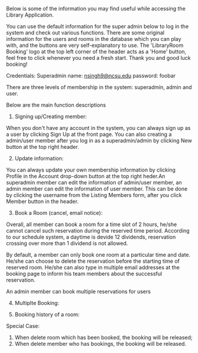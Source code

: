 Below is some of the information you may find useful while accessing the Library Application.

You can use the default information for the super admin below to log in the system and check out various functions. There are some original information for the users and rooms in the database which you can play with, and the buttons are very self-explanatory to use. The 'LibraryRoom Booking' logo at the top left corner of the header acts as a 'Home' button, feel free to click whenever you need a fresh start. Thank you and good luck booking!


Credentials:
Superadmin name: nsingh9@ncsu.edu
password: foobar


There are three levels of membership in the system: superadmin, admin and user.

Below are the main function descriptions

1. Signing up/Creating member:

  When you don't have any account in the system, you can always sign up as a user by clicking Sign Up at the front page. You can also creating a admin/user member after you log in as a superadmin/admin by clicking New button at the top right header.

2. Update information:

  You can always update your own membership information by clicking Profile in the Account drop-down button at the top right heder.An superadmin member can edit the information of admin/user member, an admin member can edit the information of user member. This can be done by clicking the username from the Listing Members form, after you click Member button in the header. 

3. Book a Room (cancel, email notice):

  Overall, all member can book a room for a time slot of 2 hours, he/she cannot cancel such reservation during the reserved time period. According to our schedule system, a daytime is devide 12 dividends, reservation crossing over more than 1 dividend is not allowed.
  
  By default, a member can only book one room at a particular time and date. He/she can choose to delete the reservation before the starting time of reserved room. He/she can also type in multiple email addresses at the booking page to inform his team members about the successful reservation. 
  
  An admin member can book multiple reservations for users
  
  
  
4. Multiplte Booking:

5. Booking history of a room:
  




Special Case:
1. When delete room which has been booked, the booking will be released;
2. When delete member who has bookings, the booking will be released.



